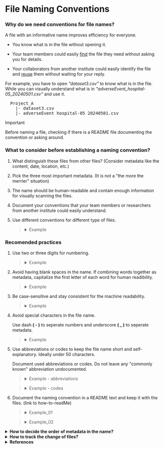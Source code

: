 # File Naming Conventions

### Why do we need conventions for file names?

A file with an informative name improves efficiency for everyone.

 - You know what is in the file without opening it.
 
 - Your team members could easily [find]() the file they need without asking you for details.
 
 - Your collaborators from another institute could easily identify the file and [reuse]() them without waiting for your reply. 

For example, you have to open _"dataset3.csv"_ to know what is in the file. While you can visually understand what is in _"adverseEvent_hospital-05_20240501.csv"_ and use it. 
<pre>
  Project_A
    |- dataset3.csv    
    |- adverseEvent_hospital-05_20240501.csv
</pre>

>[!IMPORTANT]
>Before naming a file, checking if there is a README file documenting the convention or asking around.

### What to consider before establishing a naming convention?

1. What distinguish these files from other files? (Consider metadata like the content, date, location, etc.)

2. Pick the three most important metadata. (It is not a "the more the merrier" situation)

3. The name should be human-readable and contain enough information for visually scanning the files.

4. Document your conventions that your team members or researchers from another institute could easily understand.

5. Use different conventions for different type of files.

   <blockquote>
     <details>
       <summary>Example</summary>
       
   _A reaserch project has documents like protocol, code book, agreements etc. that are unique in their folder. They could have a shared convention as [fileTitle\_updatedDate\_status\_version]._ 
   
     _And for dataset that may have multiple files in a folder, they could follow a convention for dataset as [datasetTitle\_serial-ID\_location\_date\_status].)_

     </details>
   </blockquote>

   
### Recomended practices

1. Use two or three digits for numbering.

   <blockquote>
     <details>
       <summary>Example</summary>
       
   _Use "01_image.tif", "05_image.tif" instead of "1_image.tif"._

   _Otherwise "10_image.tif" will appear on the top when sorting the files._

     </details>
   </blockquote>
   
2. Avoid having blank spaces in the name. If combining words together as metadata, capitalize the first letter of each word for human readibility.

     <blockquote>
     <details>
       <summary>Example</summary>
       
   _livertissue20210506.tif_ <br>  and <br>   _LiverTissue\_20210506.tif_
   
   _rightarmmedicalimage20210325.dcm_ <br>  and <br>   _RightArmMedicalImage\_20210325.dcm_
     </details>
   </blockquote>
   
3. Be case-sensitive and stay consistent for the machine readability. 
    <blockquote>
     <details>
       <summary>Example</summary>
       
   _"tissuesample.csv" and "TissueSample.csv" are different string for the machine._

     </details>
   </blockquote>
   
4. Avoid special characters in the file name.

   Use dash <b>( - )</b> to seperate numbers and underscore <b>( _ )</b> to seperate metadata.

   <blockquote>
     <details>
       <summary>Example</summary>
       
   _LiverTissue\_Mou-255\_SampleId-8526\_2020-01-30.tif_
   
   _MedImage\_Forearm-1\_PatId-123\_Hospital-09\_20210325.dcm_
     </details>
   </blockquote>
   
5. Use abbreviations or codes to keep the file name short and self-explanatory. Ideally under 50 characters.

   Document used abbreviations or codes. Do not leave any "commonly known" abbreviation undocumented.
   
   <blockquote>
     <details>
       <summary>Example - abbreviations</summary>

      _Labotory A = LabA, Project 2 = P2, Mouse with serial number 255 = MOU-255_
   
     </details>
   </blockquote>
   <blockquote>
     <details>
       <summary>Example - codes</summary>

     _H = high, N = normal, L = low_
   
     </details>
   </blockquote>
6. Document the naming convention in a README text and keep it with the files. (link to how-to-readMe)

   <blockquote>
   <details>
     <summary> Example_01</summary>
     
   _The naming convention for biopsy sample dataset is:_

   _<b>[Bodyparts]\_[Serial-ID-Number]\_[LaboratoryName]\_[YYYY-MM-DD].[csv]</b>_
   
   </details>
   </blockquote>
   
   <blockquote>
      <details>
     <summary> Example_02</summary>
        
     _The image files are named <b> lll\_ssss\_rr\_vv.tif </b> where:_

     _lll = Three digits location code to indicate where the image was generated_

     _ssss = Numeric sample Id_

     _rr = Resoultion level_

     _vv = Two digits version code_

   </details>    
   </blockquote>   

<details>
<summary> <b> How to decide the order of metadata in the name?</b> </summary>
  
1. Place the most important metadata at the beginning.

2. How would you like to sort the files? _(i.e. alphabetically, numerically or chronologically)_

</details>

<details>
<summary> <b> How to track the change of files?</b> </summary>
  
1. Add version information. Could be number (_i.e. v1.2, v3.0_) or status (_i.e. \_processed, \_amended, \_raw_).

2. Add a date. Make sure the format of date is consistent. (_i.e. using YYYYMMDD or YYYY-MM-DD_)

</details>



<details>
  <summary> <b>References</b> </summary>
<br>
  This page organized knowledge and experiences from following resources:

  1. [HMS RDM 2020 Workshop - How to name a file](https://www.youtube.com/watch?v=WKViHPvBo_Y&list=PLWIsV2soJK-VaW7IhxYyyOwiamjVV_FuB&index=87)
  
  2. [CDS - File Management](https://data.research.cornell.edu/data-management/storing-and-managing/file-management/)

</details>
